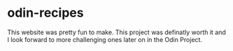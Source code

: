 # odin-recipes
This website was pretty fun to make. This project was definatly worth it and I look forward to more challenging ones later on in the Odin Project.
